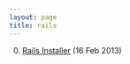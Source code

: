 ```yaml
---
layout: page
title: rails
---
```


0. [Rails Installer](/bookmark/2013/02/16/rails-installer.html) (16 Feb 2013) 
